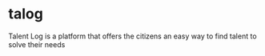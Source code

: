 # talog
Talent Log is a platform that offers the citizens an easy way to find talent to solve their needs
